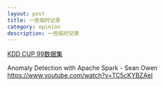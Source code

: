 ```yaml
---
layout: post
title: 一些临时记录
category: opinion
description: 一些临时记录
---
```


[KDD CUP 99数据集](http://onestraw.net/cybersecurity/introduction-of-kdd-cup-99-dataset)

Anomaly Detection with Apache Spark - Sean Owen
https://www.youtube.com/watch?v=TC5cKYBZAeI

